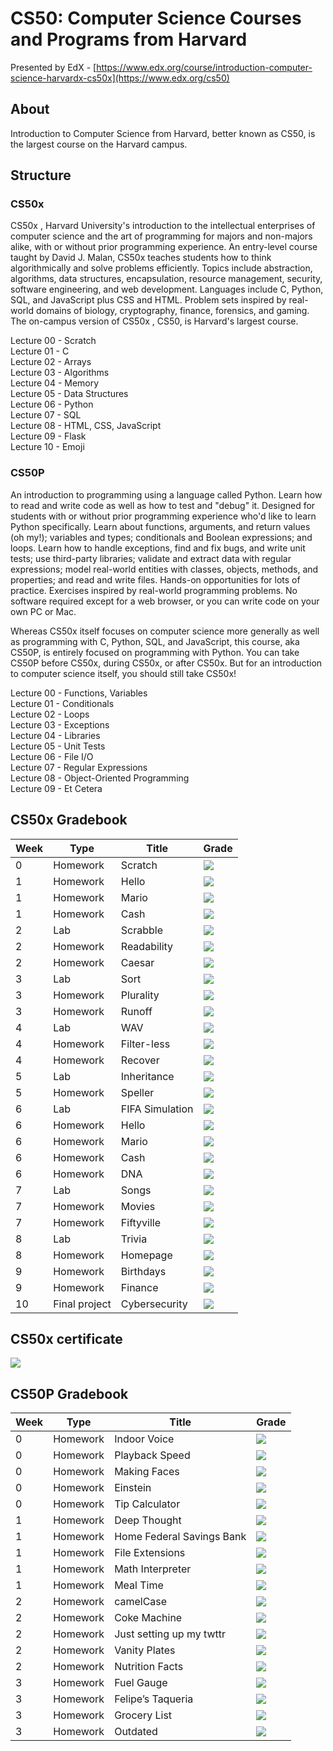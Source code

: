 # CS50: Computer Science Courses and Programs from Harvard
Presented by EdX - [https://www.edx.org/course/introduction-computer-science-harvardx-cs50x](https://www.edx.org/cs50)


## About 

Introduction to Computer Science from Harvard, better known as CS50, is the largest course on the Harvard campus.

## Structure
### CS50x
CS50x , Harvard University's introduction to the intellectual enterprises of computer science and the art of programming for majors and non-majors alike, with or without prior programming experience. An entry-level course taught by David J. Malan, CS50x teaches students how to think algorithmically and solve problems efficiently. Topics include abstraction, algorithms, data structures, encapsulation, resource management, security, software engineering, and web development. Languages include C, Python, SQL, and JavaScript plus CSS and HTML. Problem sets inspired by real-world domains of biology, cryptography, finance, forensics, and gaming. The on-campus version of CS50x , CS50, is Harvard's largest course.

Lecture 00 - Scratch <br>
Lecture 01 - C <br>
Lecture 02 - Arrays <br>
Lecture 03 - Algorithms <br>
Lecture 04 - Memory <br>
Lecture 05 - Data Structures <br>
Lecture 06 - Python <br>
Lecture 07 - SQL <br>
Lecture 08 - HTML, CSS, JavaScript <br>
Lecture 09 - Flask <br>
Lecture 10 - Emoji <br>

### CS50P
An introduction to programming using a language called Python. Learn how to read and write code as well as how to test and "debug" it. Designed for students with or without prior programming experience who'd like to learn Python specifically. Learn about functions, arguments, and return values (oh my!); variables and types; conditionals and Boolean expressions; and loops. Learn how to handle exceptions, find and fix bugs, and write unit tests; use third-party libraries; validate and extract data with regular expressions; model real-world entities with classes, objects, methods, and properties; and read and write files. Hands-on opportunities for lots of practice. Exercises inspired by real-world programming problems. No software required except for a web browser, or you can write code on your own PC or Mac.

Whereas CS50x itself focuses on computer science more generally as well as programming with C, Python, SQL, and JavaScript, this course, aka CS50P, is entirely focused on programming with Python. You can take CS50P before CS50x, during CS50x, or after CS50x. But for an introduction to computer science itself, you should still take CS50x!

Lecture 00 - Functions, Variables <br>
Lecture 01 - Conditionals <br>
Lecture 02 - Loops <br>
Lecture 03 - Exceptions <br>
Lecture 04 - Libraries <br>
Lecture 05 - Unit Tests <br>
Lecture 06 - File I/O <br>
Lecture 07 - Regular Expressions <br>
Lecture 08 - Object-Oriented Programming <br>
Lecture 09 -  Et Cetera <br>


## CS50x Gradebook

<!-- https://github.com/gepser/markdown-progress -->
| Week      | Type | Title | Grade|
| ----------- | ----------- | ----------- | ------------- |
| 0      | Homework  | Scratch    | ![](https://geps.dev/progress/100)
| 1      | Homework  | Hello    | ![](https://geps.dev/progress/100)
| 1      | Homework  | Mario    | ![](https://geps.dev/progress/100)
| 1      | Homework  | Cash    | ![](https://geps.dev/progress/100)
| 2      | Lab  | Scrabble    | ![](https://geps.dev/progress/100)
| 2      | Homework  | Readability    | ![](https://geps.dev/progress/100)
| 2      | Homework  | Caesar    | ![](https://geps.dev/progress/100)
| 3      | Lab  | Sort    | ![](https://geps.dev/progress/100)
| 3      | Homework  | Plurality    | ![](https://geps.dev/progress/100)
| 3      | Homework  | Runoff    | ![](https://geps.dev/progress/100)
| 4      | Lab  | WAV     | ![](https://geps.dev/progress/100)
| 4      | Homework  | Filter-less      | ![](https://geps.dev/progress/86)
| 4      | Homework  | Recover      | ![](https://geps.dev/progress/100)
| 5      | Lab       | Inheritance | ![](https://geps.dev/progress/100)
| 5      | Homework  | Speller      | ![](https://geps.dev/progress/100)
| 6      | Lab  | FIFA Simulation      | ![](https://geps.dev/progress/100)
| 6      | Homework  | Hello      | ![](https://geps.dev/progress/100)
| 6      | Homework  | Mario      | ![](https://geps.dev/progress/100)
| 6      | Homework  | Cash      | ![](https://geps.dev/progress/100)
| 6      | Homework  | DNA      | ![](https://geps.dev/progress/100)
| 7      | Lab  | Songs      | ![](https://geps.dev/progress/100)
| 7      | Homework  | Movies      | ![](https://geps.dev/progress/100)
| 7      | Homework  | Fiftyville      | ![](https://geps.dev/progress/100)
| 8      | Lab  | Trivia      | ![](https://geps.dev/progress/100)
| 8      | Homework  | Homepage      | ![](https://geps.dev/progress/100)
| 9      | Homework  | Birthdays      | ![](https://geps.dev/progress/100)
| 9      | Homework  | Finance      | ![](https://geps.dev/progress/100)
| 10     | Final project  | Cybersecurity      | ![](https://geps.dev/progress/100)

## CS50x certificate
<img  src="https://user-images.githubusercontent.com/98851253/168121216-78c20207-e0a4-461a-8d65-b3db48b64a8d.png">





## CS50P Gradebook
<!-- https://github.com/gepser/markdown-progress -->
| Week      | Type | Title | Grade|
| ----------- | ----------- | ----------- | ------------- |
| 0      | Homework  | Indoor Voice    | ![](https://geps.dev/progress/100)
| 0      | Homework  | Playback Speed    | ![](https://geps.dev/progress/100)
| 0      | Homework  | Making Faces    | ![](https://geps.dev/progress/100)
| 0      | Homework  | Einstein    | ![](https://geps.dev/progress/100)
| 0      | Homework  | Tip Calculator    | ![](https://geps.dev/progress/100)
| 1      | Homework  | Deep Thought    | ![](https://geps.dev/progress/100)
| 1      | Homework  | Home Federal Savings Bank    | ![](https://geps.dev/progress/100)
| 1      | Homework  | File Extensions    | ![](https://geps.dev/progress/100)
| 1      | Homework  | Math Interpreter    | ![](https://geps.dev/progress/100)
| 1      | Homework  | Meal Time    | ![](https://geps.dev/progress/100)
| 2      | Homework  | camelCase    | ![](https://geps.dev/progress/100)
| 2      | Homework  | Coke Machine    | ![](https://geps.dev/progress/100)
| 2      | Homework  | Just setting up my twttr   | ![](https://geps.dev/progress/100)
| 2      | Homework  | Vanity Plates    | ![](https://geps.dev/progress/100)
| 2      | Homework  | Nutrition Facts    | ![](https://geps.dev/progress/100)
| 3      | Homework  | Fuel Gauge   | ![](https://geps.dev/progress/100)
| 3      | Homework  | Felipe’s Taqueria    | ![](https://geps.dev/progress/100)
| 3      | Homework  | Grocery List    | ![](https://geps.dev/progress/100)
| 3      | Homework  | Outdated    | ![](https://geps.dev/progress/100)


